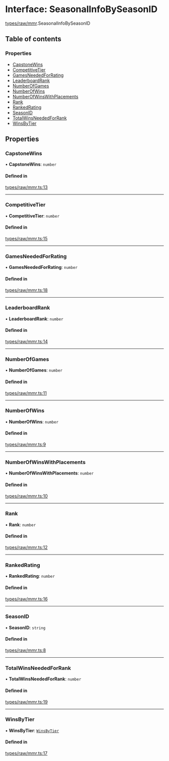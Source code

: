 # Interface: SeasonalInfoBySeasonID

[types/raw/mmr](../modules/types_raw_mmr.md).SeasonalInfoBySeasonID

## Table of contents

### Properties

- [CapstoneWins](types_raw_mmr.SeasonalInfoBySeasonID.md#capstonewins)
- [CompetitiveTier](types_raw_mmr.SeasonalInfoBySeasonID.md#competitivetier)
- [GamesNeededForRating](types_raw_mmr.SeasonalInfoBySeasonID.md#gamesneededforrating)
- [LeaderboardRank](types_raw_mmr.SeasonalInfoBySeasonID.md#leaderboardrank)
- [NumberOfGames](types_raw_mmr.SeasonalInfoBySeasonID.md#numberofgames)
- [NumberOfWins](types_raw_mmr.SeasonalInfoBySeasonID.md#numberofwins)
- [NumberOfWinsWithPlacements](types_raw_mmr.SeasonalInfoBySeasonID.md#numberofwinswithplacements)
- [Rank](types_raw_mmr.SeasonalInfoBySeasonID.md#rank)
- [RankedRating](types_raw_mmr.SeasonalInfoBySeasonID.md#rankedrating)
- [SeasonID](types_raw_mmr.SeasonalInfoBySeasonID.md#seasonid)
- [TotalWinsNeededForRank](types_raw_mmr.SeasonalInfoBySeasonID.md#totalwinsneededforrank)
- [WinsByTier](types_raw_mmr.SeasonalInfoBySeasonID.md#winsbytier)

## Properties

### CapstoneWins

• **CapstoneWins**: `number`

#### Defined in

[types/raw/mmr.ts:13](https://github.com/jameslinimk/unofficial-valorant-api/blob/3123117/package/src/types/raw/mmr.ts#L13)

___

### CompetitiveTier

• **CompetitiveTier**: `number`

#### Defined in

[types/raw/mmr.ts:15](https://github.com/jameslinimk/unofficial-valorant-api/blob/3123117/package/src/types/raw/mmr.ts#L15)

___

### GamesNeededForRating

• **GamesNeededForRating**: `number`

#### Defined in

[types/raw/mmr.ts:18](https://github.com/jameslinimk/unofficial-valorant-api/blob/3123117/package/src/types/raw/mmr.ts#L18)

___

### LeaderboardRank

• **LeaderboardRank**: `number`

#### Defined in

[types/raw/mmr.ts:14](https://github.com/jameslinimk/unofficial-valorant-api/blob/3123117/package/src/types/raw/mmr.ts#L14)

___

### NumberOfGames

• **NumberOfGames**: `number`

#### Defined in

[types/raw/mmr.ts:11](https://github.com/jameslinimk/unofficial-valorant-api/blob/3123117/package/src/types/raw/mmr.ts#L11)

___

### NumberOfWins

• **NumberOfWins**: `number`

#### Defined in

[types/raw/mmr.ts:9](https://github.com/jameslinimk/unofficial-valorant-api/blob/3123117/package/src/types/raw/mmr.ts#L9)

___

### NumberOfWinsWithPlacements

• **NumberOfWinsWithPlacements**: `number`

#### Defined in

[types/raw/mmr.ts:10](https://github.com/jameslinimk/unofficial-valorant-api/blob/3123117/package/src/types/raw/mmr.ts#L10)

___

### Rank

• **Rank**: `number`

#### Defined in

[types/raw/mmr.ts:12](https://github.com/jameslinimk/unofficial-valorant-api/blob/3123117/package/src/types/raw/mmr.ts#L12)

___

### RankedRating

• **RankedRating**: `number`

#### Defined in

[types/raw/mmr.ts:16](https://github.com/jameslinimk/unofficial-valorant-api/blob/3123117/package/src/types/raw/mmr.ts#L16)

___

### SeasonID

• **SeasonID**: `string`

#### Defined in

[types/raw/mmr.ts:8](https://github.com/jameslinimk/unofficial-valorant-api/blob/3123117/package/src/types/raw/mmr.ts#L8)

___

### TotalWinsNeededForRank

• **TotalWinsNeededForRank**: `number`

#### Defined in

[types/raw/mmr.ts:19](https://github.com/jameslinimk/unofficial-valorant-api/blob/3123117/package/src/types/raw/mmr.ts#L19)

___

### WinsByTier

• **WinsByTier**: [`WinsByTier`](types_raw_mmr.WinsByTier.md)

#### Defined in

[types/raw/mmr.ts:17](https://github.com/jameslinimk/unofficial-valorant-api/blob/3123117/package/src/types/raw/mmr.ts#L17)
